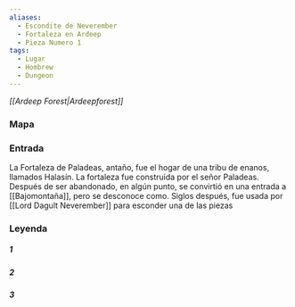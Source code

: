 ```yaml
---
aliases:
  - Escondite de Neverember
  - Fortaleza en Ardeep
  - Pieza Numero 1
tags:
  - Lugar
  - Hombrew
  - Dungeon
---
```

*[[Ardeep Forest|Ardeepforest]]*

### Mapa


### Entrada
La Fortaleza de Paladeas, antaño, fue el hogar de una tribu de enanos, llamados Halasín. La fortaleza fue construida por el señor Paladeas. Después de ser abandonado, en algún punto, se convirtió en una entrada a [[Bajomontaña]], pero se desconoce como. Siglos después, fue usada por [[Lord Dagult Neverember]] para esconder una de las piezas 

### Leyenda

##### 1


##### 2


##### 3





